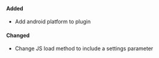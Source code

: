 #### Added
* Add android platform to plugin

#### Changed
* Change JS load method to include a settings parameter
